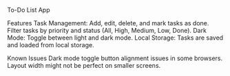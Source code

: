 To-Do List App

Features
 Task Management:
  Add, edit, delete, and mark tasks as done.
  Filter tasks by priority and status (All, High, Medium, Low, Done).
Dark Mode:
  Toggle between light and dark mode.
 Local Storage:
  Tasks are saved and loaded from local storage.
  
Known Issues
  Dark mode toggle button alignment issues in some browsers.
  Layout width might not be perfect on smaller screens.
